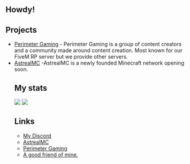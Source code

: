 ## Howdy!

<h2>Projects</h2>
<ul>
  <li><a href="https://perimetergaming.com/"> Perimeter Gaming</a> - Perimeter Gaming is a group of content creators and a community made around content creation. Most known for our FiveM RP server but we provide other servers.</li>
  <li><a href="https://discord.gg/hmmrB7hrvt">AstrealMC</a> -AstrealMC is a newly founded Minecraft network opening soon.


<h2>My stats</h2>
<img src="https://github-readme-stats.vercel.app/api?username=Hakkodevelopment&show_icons=true&theme=tokyonight">
<img src="https://github-readme-stats.vercel.app/api/top-langs/?username=Hakkodevelopment&theme=tokyonight&layout=compact">
<h2>Links</h2>
<ul>
  <li><a href="https://discord.gg/3XuvrhfKgK">My Discord</a></li>
  <li><a href="https://discord.gg/hmmrB7hrvt">AstrealMC</a></li>
  <li><a href="https://discord.gg/AYb3Un6">Perimeter Gaming</a></li>
  <li><a href="https://youtube.com/maxmov">A good friend of mine.</a></li>
</ul>
